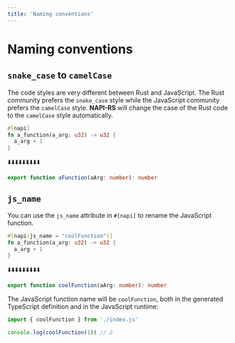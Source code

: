 ```yaml
---
title: 'Naming conventions'
---
```


# Naming conventions

## `snake_case` to `camelCase`

The code styles are very different between Rust and JavaScript. The Rust community prefers the `snake_case` style while the JavaScript community prefers the `camelCase` style. **NAPI-RS** will change the case of the Rust code to the `camelCase` style automatically.

```rust filename="lib.rs"
#[napi]
fn a_function(a_arg: u32) -> u32 {
  a_arg + 1
}
```

⬇️⬇️⬇️⬇️⬇️⬇️⬇️⬇️⬇️

```ts filename="index.d.ts"
export function aFunction(aArg: number): number
```

## `js_name`

You can use the `js_name` attribute in `#[napi]` to rename the JavaScript function.

```rust {1} filename="lib.rs"
#[napi(js_name = "coolFunction")]
fn a_function(a_arg: u32) -> u32 {
  a_arg + 1
}
```

⬇️⬇️⬇️⬇️⬇️⬇️⬇️⬇️⬇️

```ts filename="index.d.ts"
export function coolFunction(aArg: number): number
```

The JavaScript function name will be `coolFunction`, both in the generated TypeScript definition and in the JavaScript runtime:

```js {1} filename="test.mjs"
import { coolFunction } from './index.js'

console.log(coolFunction(1)) // 2
```
